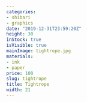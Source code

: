 ```yaml
---
categories:
- shibari
- graphics
date: "2019-12-31T23:59:20Z"
height: 30
inStock: true
isVisible: true
mainImage: tightrope.jpg
materials:
- ink
- paper
price: 100
slug: tightrope
title: Tightrope
width: 21
---
```


